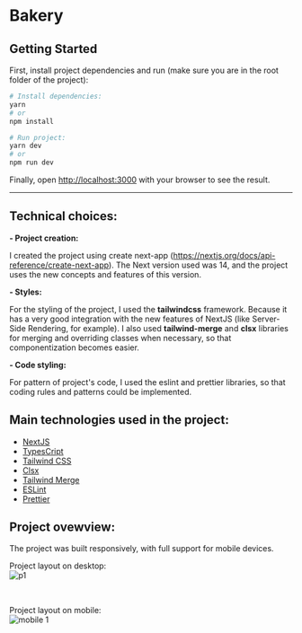 # Bakery

## Getting Started

First, install project dependencies and run (make sure you are in the root folder of the project):
```bash
# Install dependencies:
yarn
# or
npm install

# Run project:
yarn dev
# or
npm run dev
```

Finally, open [http://localhost:3000](http://localhost:3000) with your browser to see the result.

<hr />

## Technical choices:

**- Project creation:**
  
  I created the project using create next-app (https://nextjs.org/docs/api-reference/create-next-app). The Next version used was 14, and the project uses the new concepts and features of this version.

**- Styles:**

  For the styling of the project, I used the **tailwindcss** framework. Because it has a very good integration with the new features of NextJS (like Server-Side Rendering, for example).
  I also used **tailwind-merge** and **clsx** libraries for merging and overriding classes when necessary, so that componentization becomes easier.

**- Code styling:**

  For pattern of project's code, I used the eslint and prettier libraries, so that coding rules and patterns could be implemented.


## Main technologies used in the project:

* [NextJS](https://nextjs.org)
* [TypesCript](https://www.typescriptlang.org)
* [Tailwind CSS](https://tailwindcss.com)
* [Clsx](https://www.npmjs.com/package/clsx)
* [Tailwind Merge](https://www.npmjs.com/package/tailwind-merge)
* [ESLint](https://eslint.org)
* [Prettier](https://prettier.io)


## Project ovewview:
  The project was built responsively, with full support for mobile devices.

Project layout on desktop:
<br />
![p1](https://github.com/LucasFMachado/bakery/assets/28274599/b6ddada5-70b4-470c-9867-b9f416841951)

<br />

Project layout on mobile:
<br />
![mobile 1](https://github.com/LucasFMachado/bakery/assets/28274599/b83942c5-f0b8-45a4-8355-75bbff199368)
